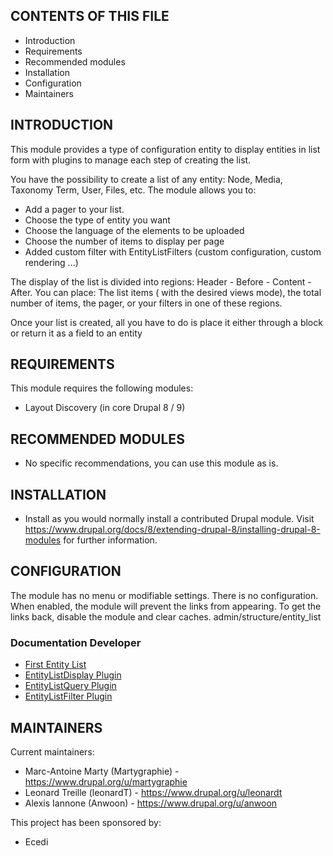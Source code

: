 CONTENTS OF THIS FILE
---------------------

 * Introduction
 * Requirements
 * Recommended modules
 * Installation
 * Configuration
 * Maintainers

INTRODUCTION
------------

This module provides a type of configuration entity to display entities in list
 form with plugins to manage each step of creating the list.

You have the possibility to create a list of any entity: Node, Media, Taxonomy
Term, User, Files, etc.
The module allows you to:
* Add a pager to your list.
* Choose the type of entity you want
* Choose the language of the elements to be uploaded
* Choose the number of items to display per page
* Added custom filter with EntityListFilters (custom configuration, custom rendering ...)

The display of the list is divided into regions: Header - Before - Content -
After.
You can place: The list items ( with the desired views mode), the total number
of items, the pager, or your filters in one of these regions.

Once your list is created, all you have to do is place it either through a block
 or return it as a field to an entity

REQUIREMENTS
------------
This module requires the following modules:
 * Layout Discovery (in core Drupal 8 / 9)

RECOMMENDED MODULES
-------------------
 * No specific recommendations, you can use this module as is.

INSTALLATION
------------
  * Install as you would normally install a contributed Drupal module. Visit
   https://www.drupal.org/docs/8/extending-drupal-8/installing-drupal-8-modules
   for further information.


CONFIGURATION
-------------

The module has no menu or modifiable settings. There is no configuration. When
enabled, the module will prevent the links from appearing. To get the links
back, disable the module and clear caches.
    admin/structure/entity_list

### Documentation Developer

 - [First Entity List](/README_first_entity_list.md)
 - [EntityListDisplay Plugin](/README_entity_list_display.md)
 - [EntityListQuery Plugin](/README_entity_list_query.md)
 - [EntityListFilter Plugin](/README_entity_list_filter.md)

MAINTAINERS
-----------

Current maintainers:
 * Marc-Antoine Marty (Martygraphie) - https://www.drupal.org/u/martygraphie
 * Leonard Treille (leonardT) - https://www.drupal.org/u/leonardt
 * Alexis Iannone (Anwoon) - https://www.drupal.org/u/anwoon

This project has been sponsored by:
 * Ecedi
